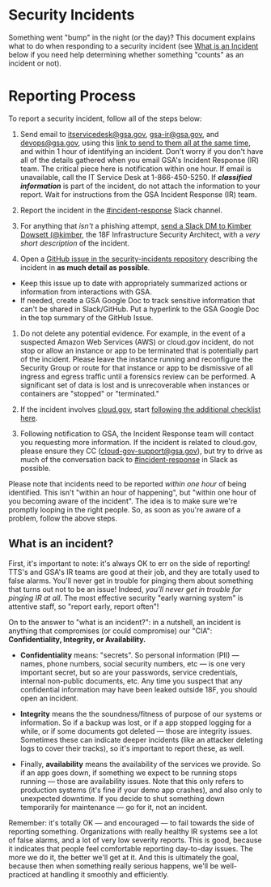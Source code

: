 # Security Incidents

Something went "bump" in the night (or the day)? This document explains what to do when responding to a security incident (see [What is an Incident](#what-is-an-incident) below if you need help determining whether something "counts" as an incident or not).

# Reporting Process
To report a security incident, follow all of the steps below:

1. Send email to itservicedesk@gsa.gov, gsa-ir@gsa.gov, and devops@gsa.gov, using this
 <a href="mailto:itservicedesk@gsa.gov?subject=Incident:&cc=gsa-ir@gsa.gov;devops@gsa.gov">link to send to them all at the same time</a>,
 and within 1 hour of identifying an incident. Don't worry if you don't have all of the details gathered when you email GSA's Incident Response (IR) team. The critical piece here is notification within one hour. If email is unavailable, call the IT Service Desk at 1-866-450-5250. If **_classified information_** is part of the incident, do not attach the information to your report. Wait for instructions from the GSA Incident Response (IR) team.

1. Report the incident in the [#incident-response](https://18f.slack.com/messages/incident-response) Slack channel.

1. For anything that _isn't_ a phishing attempt, [send a Slack DM to Kimber Dowsett (@kimber](https://18f.slack.com/messages/@kimber/), the 18F Infrastructure Security Architect, with a _very short description_ of the incident.

1. Open a [GitHub issue in the security-incidents repository](https://github.com/18F/security-incidents/issues/new) describing the incident in **as much detail as possible**.
  * Keep this issue up to date with appropriately summarized actions or information from interactions with GSA.
  * If needed, create a GSA Google Doc to track sensitive information that can't be shared in Slack/GitHub. Put a hyperlink to the GSA Google Doc in the top summary of the GitHub Issue.

1. Do not delete any potential evidence. For example, in the event of a suspected Amazon Web Services (AWS) or cloud.gov incident, do not stop or allow an instance or app to be terminated that is potentially part of the incident. Please leave the instance running and reconfigure the Security Group or route for that instance or app to be dismissive of all ingress and egress traffic until a forensics review can be performed. A significant set of data is lost and is unrecoverable when instances or containers are "stopped" or "terminated."

1. If the incident involves [cloud.gov](https://cloud.gov/), start [following the additional checklist here](https://docs.cloud.gov/ops/security-ir-checklist/).

1. Following notification to GSA, the Incident Response team will contact you requesting more information. If the incident is related to cloud.gov, please ensure they CC (cloud-gov-support@gsa.gov), but try to drive as much of the conversation back to [#incident-response](https://18f.slack.com/messages/incident-response) in Slack as possible.
 
Please note that incidents need to be reported *within one hour* of being identified. This isn't "within an hour of happening", but "within one hour of you becoming aware of the incident". The idea is to make sure we're promptly looping in the right people. So, as soon as you're aware of a problem, follow the above steps.

## What is an incident?

First, it's important to note: it's always OK to err on the side of reporting! TTS's and GSA's IR teams are good at their job, and they are totally used to false alarms. You'll never get in trouble for pinging them about something that turns out not to be an issue! Indeed, *you'll never get in trouble for pinging IR at all*. The most effective security "early warning system" is attentive staff, so "report early, report often"!

On to the answer to "what is an incident?": in a nutshell, an incident is anything that compromises (or could compromise) our "CIA": **Confidentiality, Integrity, or Availability.**

- **Confidentiality** means: "secrets". So personal information (PII) — names, phone numbers, social security numbers, etc — is one very important secret, but so are your passwords, service credentials, internal non-public documents, etc. Any time you suspect that any confidential information may have been leaked outside 18F, you should open an incident.

- **Integrity** means the the soundness/fitness of purpose of our systems or information. So if a backup was lost, or if a app stopped logging for a while, or if some documents got deleted — those are integrity issues. Sometimes these can indicate deeper incidents (like an attacker deleting logs to cover their tracks), so it's important to report these, as well.

- Finally, **availability** means the availability of the services we provide. So if an app goes down, if something we expect to be running stops running — those are availability issues. Note that this only refers to production systems (it's fine if your demo app crashes), and also only to unexpected downtime. If you decide to shut something down temporarily for maintenance — go for it, not an incident.

Remember: it's totally OK — and encouraged — to fail towards the side of reporting something. Organizations with really healthy IR systems see a lot of false alarms, and a lot of very low severity reports. This is good, because it indicates that people feel comfortable reporting day-to-day issues. The more we do it, the better we'll get at it. And this is ultimately the goal, because then when something really serious happens, we'll be well-practiced at handling it smoothly and efficiently.
